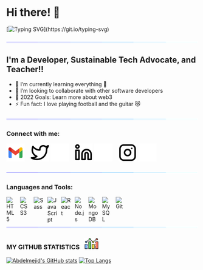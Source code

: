 # Hi there! 👋 

[![Typing SVG](https://readme-typing-svg.herokuapp.com?font=Architects+Daughter&size=30&color=7AF79A&lines=Abdelmejid+here...;I'm+a+full+stack+developer;Nice+to+have+you+here;)](https://git.io/typing-svg)

![line](./img/line.gif)

## I'm a Developer, Sustainable Tech Advocate, and Teacher!!

- 🌱 I’m currently learning everything 🤣
- 👯 I’m looking to collaborate with other software developers
- 🥅 2022 Goals: Learn more about web3
- ⚡ Fun fact: I love playing football and the guitar 😻 

![line](./img/line.gif)

### Connect with me:
[![abdelmejid89@gmail.com.com](./img/gmail.svg)](mailto:abdelmejid89@gmail.com)
&nbsp;&nbsp;
[![website](./img/twitter-light.svg)](https://twitter.com/amejidoumer#gh-light-mode-only)
[![website](./img/twitter-dark.svg)](https://twitter.com/amejidoumer#gh-dark-mode-only)
&nbsp;&nbsp;
[![website](./img/linkedin-light.svg)](https://linkedin.com/in/amejid#gh-light-mode-only)
[![website](./img/linkedin-dark.svg)](https://linkedin.com/in/amejid#gh-dark-mode-only)
&nbsp;&nbsp;
[![website](./img/instagram-light.svg)](https://instagram.com/amejid#gh-light-mode-only)
[![website](./img/instagram-dark.svg)](https://instagram.com/amejid#gh-dark-mode-only)

![line](./img/line.gif)

### Languages and Tools:

[<img align="left" alt="HTML5" width="26px" src="https://cdn.jsdelivr.net/gh/devicons/devicon/icons/html5/html5-original.svg" style="padding-right:10px;" />](https://www.w3schools.com/html/)
[<img align="left" alt="CSS3" width="26px" src="https://cdn.jsdelivr.net/gh/devicons/devicon/icons/css3/css3-original.svg" style="padding-right:10px;" />](https://www.w3schools.com/css/)
[<img align="left" alt="Sass" width="26px" src="https://cdn.jsdelivr.net/gh/devicons/devicon/icons/sass/sass-original.svg" style="padding-right:10px;" />](https://sass-lang.com/)
[<img align="left" alt="JavaScript" width="26px" src="https://cdn.jsdelivr.net/gh/devicons/devicon/icons/javascript/javascript-original.svg" style="padding-right:10px;" />](https://www.javascript.com/)
[<img align="left" alt="React" width="26px" src="https://cdn.jsdelivr.net/gh/devicons/devicon/icons/react/react-original.svg" style="padding-right:10px;" />](https://reactjs.org/)
[<img align="left" alt="Node.js" width="26px" src="https://cdn.jsdelivr.net/gh/devicons/devicon/icons/nodejs/nodejs-original.svg" style="padding-right:10px;" />](https://nodejs.org/)
[<img align="left" alt="MongoDB" width="26px" src="https://cdn.jsdelivr.net/gh/devicons/devicon/icons/mongodb/mongodb-original.svg" style="padding-right:10px;" />](https://www.mongodb.com/)
[<img align="left" alt="MySQL" width="26px" src="https://cdn.jsdelivr.net/gh/devicons/devicon/icons/mysql/mysql-original.svg" style="padding-right:10px;" />](https://mysql.com)
[<img align="left" alt="Git" width="26px" src="https://cdn.jsdelivr.net/gh/devicons/devicon/icons/git/git-original.svg" style="padding-right:10px;" />](https://git.com)



<br />
<br />

![line](./img/line.gif)

### MY GITHUB STATISTICS &nbsp; <img src="./img/statistics.png" height="30" align="justify"/>

[![Abdelmejid's GitHub stats](https://github-readme-stats.vercel.app/api?username=amejid&count_private=true&hide_title=true&show_icons=true&hide_border=true&theme=nightowl&bg_color=161B22)](https://github.com/anuraghazra/github-readme-stats)
[![Top Langs](https://github-readme-stats.vercel.app/api/top-langs/?username=amejid&card_width=250&langs_count=6&hide_border=true&layout=compact&theme=nightowl&bg_color=161B22)](https://github.com/anuraghazra/github-readme-stats)


[twitter]: https://twitter.com/amejidoumer
[instagram]: https://instagram.com/amejid
[linkedin]: https://linkedin.com/in/amejid
